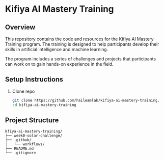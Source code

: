 # Kifiya AI Mastery Training
## Overview

This repository contains the code and resources for the Kifiya AI Mastery Training program. The training is designed to help participants develop their skills in artificial intelligence and machine learning.

The program includes a series of challenges and projects that participants can work on to gain hands-on experience in the field.    


## Setup Instructions

1. Clone repo
    ```bash
    git clone https://github.com/haileamlak/kifiya-ai-mastery-training.git
    cd kifiya-ai-mastery-training
    ```

## Project Structure

    kfiya-ai-mastery-training/
    ├── week0-solar-challenge/
    ├── .github/
    |   └── workflows/
    ├── README.md
    └── .gitignore
